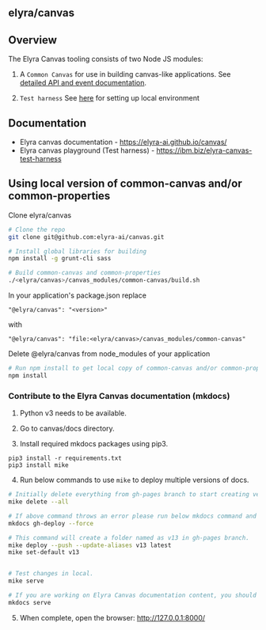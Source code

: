 <!--
{% comment %}
Copyright 2017-2023 Elyra Authors

Licensed under the Apache License, Version 2.0 (the "License");
you may not use this file except in compliance with the License.
You may obtain a copy of the License at

http://www.apache.org/licenses/LICENSE-2.0

Unless required by applicable law or agreed to in writing, software
distributed under the License is distributed on an "AS IS" BASIS,
WITHOUT WARRANTIES OR CONDITIONS OF ANY KIND, either express or implied.
See the License for the specific language governing permissions and
limitations under the License.
{% endcomment %}
-->

## elyra/canvas

## Overview
The Elyra Canvas tooling consists of two Node JS modules:

1) A `Common Canvas` for use in building canvas-like applications. See [detailed API and event documentation](https://github.com/elyra-ai/canvas/tree/main/canvas_modules/common-canvas).

2) `Test harness`
See [here](https://github.com/elyra-ai/canvas/tree/main/canvas_modules/harness) for setting up local environment

## Documentation
* Elyra canvas documentation - https://elyra-ai.github.io/canvas/
* Elyra canvas playground (Test harness) - https://ibm.biz/elyra-canvas-test-harness

## Using local version of common-canvas and/or common-properties
Clone elyra/canvas
```sh
# Clone the repo
git clone git@github.com:elyra-ai/canvas.git

# Install global libraries for building
npm install -g grunt-cli sass

# Build common-canvas and common-properties
./<elyra/canvas>/canvas_modules/common-canvas/build.sh
```
In your application's package.json replace
```
"@elyra/canvas": "<version>"
```
with
```
"@elyra/canvas": "file:<elyra/canvas>/canvas_modules/common-canvas"
```

Delete @elyra/canvas from node_modules of your application

```sh
# Run npm install to get local copy of common-canvas and/or common-properties
npm install
```

### Contribute to the Elyra Canvas documentation (mkdocs)
1. Python v3 needs to be available.

2. Go to canvas/docs directory.

3. Install required mkdocs packages using pip3.
```
pip3 install -r requirements.txt
pip3 install mike
```

4. Run below commands to use `mike` to deploy multiple versions of docs.
```sh
# Initially delete everything from gh-pages branch to start creating version folders.
mike delete --all 

# If above command throws an error please run below mkdocs command and then run mike deploy
mkdocs gh-deploy --force

# This command will create a folder named as v13 in gh-pages branch.
mike deploy --push --update-aliases v13 latest
mike set-default v13


# Test changes in local.
mike serve

# If you are working on Elyra Canvas documentation content, you should run the following command, instead of the mike serve command, to see your changes immediately reflected in the browser.
mkdocs serve
```

5. When complete, open the browser: http://127.0.0.1:8000/

